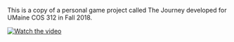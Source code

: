 This is a copy of a personal game project called The Journey developed for UMaine COS 312 in Fall 2018.

[![Watch the video](https://img.youtube.com/vi/SbUUV11TgHQ&feature=youtu.be/maxresdefault.jpg)](https://www.youtube.com/watch?v=SbUUV11TgHQ&feature=youtu.be)

